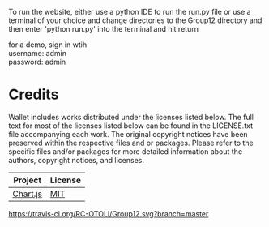To run the website, either 
use a python IDE to run the run.py file 
      or
use a terminal of your choice and change directories to the Group12 directory and then enter 'python run.py' into the terminal and hit return

for a demo, sign in wtih <br>
username: admin <br>
password: admin

# Credits

Wallet includes works distributed under the licenses listed below. The full text for most of the licenses listed below can be found in the LICENSE.txt file accompanying each work. The original copyright notices have been preserved within the respective files and or packages. Please refer to the specific files and/or packages for more detailed information about the authors, copyright notices, and licenses.

| Project                                  | License                                  |
| ---------------------------------------- | ---------------------------------------- |
| [Chart.js](https://www.chartjs.org/)     | [MIT](https://github.com/chartjs/Chart.js/blob/master/LICENSE.md) |

https://travis-ci.org/RC-OTOLI/Group12.svg?branch=master
